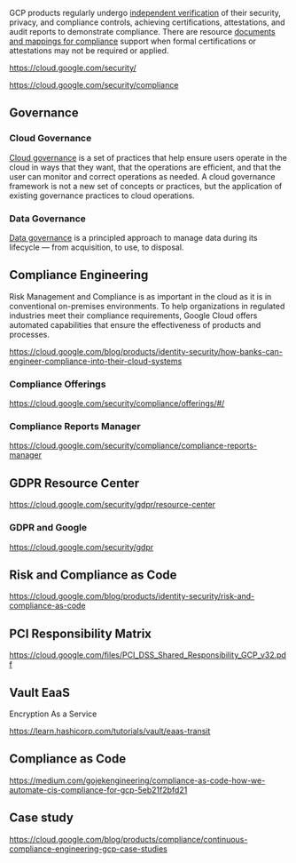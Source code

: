 



GCP products regularly undergo [independent verification](https://cloud.google.com/security/compliance
) of their security, privacy, and compliance controls, achieving certifications, attestations, and audit reports to demonstrate compliance. There are  resource [documents and mappings for compliance](https://cloud.google.com/security/compliance/compliance-reports-manager) support when formal certifications or attestations may not be required or applied.

https://cloud.google.com/security/

https://cloud.google.com/security/compliance

## Governance

### Cloud Governance

[Cloud governance](cloud-governance) is a set of practices that help ensure users operate in the cloud in ways that they want, that the operations are efficient, and that the user can monitor and correct operations as needed. A cloud governance framework is not a new set of concepts or practices, but the application of existing governance practices to cloud operations.


### Data Governance 


[Data governance](data-governance) is a principled approach to manage data during its lifecycle — from acquisition, to use, to disposal.


## Compliance Engineering

Risk Management and Compliance is as important in the cloud as it is in conventional on-premises environments. To help organizations in regulated industries meet their compliance requirements, Google Cloud offers automated capabilities that ensure the effectiveness of products and  processes. 

https://cloud.google.com/blog/products/identity-security/how-banks-can-engineer-compliance-into-their-cloud-systems

### Compliance Offerings

https://cloud.google.com/security/compliance/offerings/#/

### Compliance Reports Manager

https://cloud.google.com/security/compliance/compliance-reports-manager

## GDPR Resource Center

https://cloud.google.com/security/gdpr/resource-center

### GDPR and Google

https://cloud.google.com/security/gdpr

## Risk and Compliance as Code

https://cloud.google.com/blog/products/identity-security/risk-and-compliance-as-code

## PCI Responsibility Matrix

https://cloud.google.com/files/PCI_DSS_Shared_Responsibility_GCP_v32.pdf

## Vault EaaS

Encryption As a Service

https://learn.hashicorp.com/tutorials/vault/eaas-transit



## Compliance as Code

https://medium.com/gojekengineering/compliance-as-code-how-we-automate-cis-compliance-for-gcp-5eb21f2bfd21


## Case study

https://cloud.google.com/blog/products/compliance/continuous-compliance-engineering-gcp-case-studies
